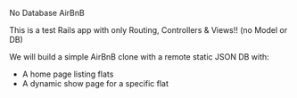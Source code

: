 No Database AirBnB

This is a test Rails app with only Routing, Controllers & Views!! (no Model or DB)

We will build a simple AirBnB clone with a remote static JSON DB with:

- A home page listing flats
- A dynamic show page for a specific flat
